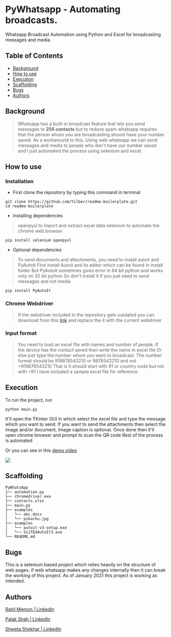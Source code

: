 # PyWhatsapp - Automating broadcasts.

Whatsapp Broadcast Automation using Python and Excel for broadcasting messages and media.  

## Table of Contents

- [Background](#Background)
- [How to use](#How-to-use)
- [Execution](#Execution)
- [Scaffolding](#Scaffolding)
- [Bugs](#Bugs)
- [Authors](#Authors)

## Background

> Whatsapp has a built-in broadcast feature that lets you send messages to **256 contacts** but to reduce spam whatsapp requires that the person whom you are broadcasting should have your number saved. 
> As a workaround to this, Using web whatsapp we can send messages and media to people who don't have our number saved and I just automated the process using selenium and excel. 

## How to use 

### Installation

* First clone the repository by typing this command in terminal 
```
git clone https://github.com/Yilber/readme-boilerplate.git
cd readme-boilerplate
```

* Installing dependencies 
> openpyxl to import and extract excel data 
selenium to automate the chrome web browser
```
pip install selenium openpyxl
```

* Optional dependencies 
> To send documents and attachments, you need to install autoit and PyAutoIt 
First install Autoit and its editor which can be found in install folder
But PyAutoIt sometimes gives error in 64 bit python and works only on 32 bit python 
So don't install it if you just need to send messages and not media 
```
pip install PyAutoIt
```

### Chrome Webdriver
> If the webdriver included in the repository gets outdated you can download from this [link](https://chromedriver.chromium.org/downloads) and replace the it with the current webdriver

### Input format 
> You need to load an excel file with names and number of people.
If the device has the contact saved then write the name in excel file 
Or else just type the number whom you want to broadcast. 
The number format should be 919876543210 or 9876543210 and not +919876543210 
That is it should start with 91 or country code but not with +91
I have included a sample excel file for reference. 

## Execution 
To run the project, run
```
python main.py 
```
It'll open the TKinter GUI in which select the excel file and type the message which you want to send. If you want to send the attachments then select the image and/or document, Image caption is optional.
Once done then it'll open chrome browser and prompt to scan the QR code 
Rest of the process is automated 

Or you can see in this [demo video](https://www.youtube.com/watch?v=7WmeiHPb6cw)

[![](http://img.youtube.com/vi/7WmeiHPb6cw/0.jpg)](http://www.youtube.com/watch?v=7WmeiHPb6cw "")

## Scaffolding
```
PyWhatsApp
├── automation.py
├── chromedriver.exe
├── contacts.xlsx
├── main.py
├── examples
│   └── abc.docx
│   └── pikachu.jpg
├── examples
│   └── autoit-v3-setup.exe
│   └── SciTE4AutoIt3.exe
└── README.md
```

## Bugs

This is a selenium based project which relies heavily on the structure of web pages. 
if web whatsapp makes any changes internally then it can break the working of this project. 
As of January 2021 this project is working as intended. 

## Authors
[Rahil Memon | LinkedIn](https://www.linkedin.com/in/rahil-memon/)

[Palak Shah | LinkedIn](https://www.linkedin.com/in/palakshah99/)

[Shweta Shekhar | LinkedIn](https://www.linkedin.com/in/shweta-shekhar-617962182/)


